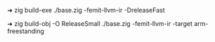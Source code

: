 
➜  zig build-exe ./base.zig -femit-llvm-ir -DreleaseFast

➜  zig build-obj -O ReleaseSmall ./base.zig -femit-llvm-ir -target arm-freestanding 


